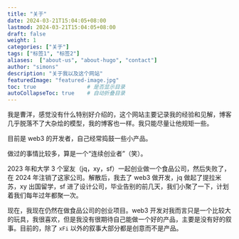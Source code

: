 ```yaml
---
title: "关于"
date: 2024-03-21T15:04:05+08:00
lastmod: 2024-03-21T15:04:05+08:00
draft: false
weight: 1
categories: ["关于"]
tags: ["标签1", "标签2"]
aliases:  ["about-us", "about-hugo", "contact"]
author: "simons"
description: "关于我以及这个网站"
featuredImage: "featured-image.jpg"
toc: true                # 是否显示目录
autoCollapseToc: true    # 自动折叠目录
---
```


我是曹洋，感觉没有什么特别好介绍的，这个网站主要记录我的经验和见解，博客几乎脱落不了大杂烩的模型，我的博客也一样。我只能尽量让他规矩一些。

目前是 web3 的开发者，自己经常捣鼓一些小产品。

做过的事情比较多，算是一个“连续创业者”（笑）。

2023 年和大学 3 个室友（jq，xy，sf）一起创业做一个食品公司，然后失败了，在 2024 年注销了这家公司。解散后，我去了 web3 做开发，jq 做起了提拉米苏，xy 出国留学，sf 进了设计公司，毕业告别的前几天，我们小聚了一下，计划着我们每年过年都聚一次。

现在，我现在仍然在做食品公司的创业项目。web3 开发对我而言只是一个比较大的玩具，我很喜欢，但是我没有很期待自己能做一个好的产品，主要是没有好的叙事。目前的，除了 `xFi` 以外的叙事大部分都是创意而不是产品。
